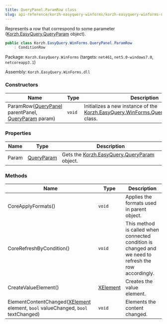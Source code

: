 ```yaml
---
title: QueryPanel.ParamRow class
slug: api-reference/korzh-easyquery-winforms/korzh-easyquery-winforms-namespace/querypanel-paramrow-class
---
```

Represents a row that correspond to some parameter ([Korzh.EasyQuery.QueryParam](/api-reference/korzh-easyquery/korzh-easyquery-namespace/queryparam-class) object).
```csharp
public class Korzh.EasyQuery.WinForms.QueryPanel.ParamRow
    : ConditionRow

```
Package: `Korzh.EasyQuery.WinForms` (targets: `net461`, `net5.0-windows7.0`, `netcoreapp3.1`)

Assembly: `Korzh.EasyQuery.WinForms.dll`

### Constructors

| Name | Type | Description | 
| --- | --- | --- | 
| ParamRow([QueryPanel](/api-reference/korzh-easyquery-winforms/korzh-easyquery-winforms-namespace/querypanel-class) parentPanel, [QueryParam](/api-reference/korzh-easyquery/korzh-easyquery-namespace/queryparam-class) param) | `void` | Initializes a new instance of the [Korzh.EasyQuery.WinForms.QueryPanel.ParamRow](/api-reference/korzh-easyquery-winforms/korzh-easyquery-winforms-namespace/querypanel-class) class. | 


### Properties

| Name | Type | Description | 
| --- | --- | --- | 
| Param | [QueryParam](/api-reference/korzh-easyquery/korzh-easyquery-namespace/queryparam-class) | Gets the [Korzh.EasyQuery.QueryParam](/api-reference/korzh-easyquery/korzh-easyquery-namespace/queryparam-class) object. | 


### Methods

| Name | Type | Description | 
| --- | --- | --- | 
| CoreApplyFormats() | `void` | Applies the formats used in parent object. | 
| CoreRefreshByCondition() | `void` | This method is called when connected condition is changed  and we need to refresh the row accordingly. | 
| CreateValueElement() | [XElement](/api-reference/korzh-easyquery-winforms/korzh-easyquery-winforms-namespace/xelement-class) | Creates the value element. | 
| ElementContentChanged([XElement](/api-reference/korzh-easyquery-winforms/korzh-easyquery-winforms-namespace/xelement-class) element, `bool` valueChanged, `bool` textChanged) | `void` | Elements the content changed. |